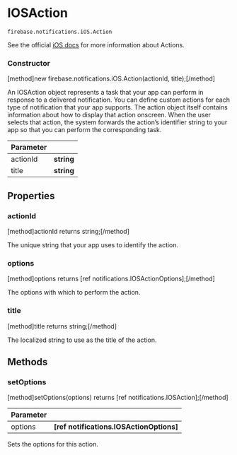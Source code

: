 # IOSAction

```
firebase.notifications.iOS.Action
```

See the official [iOS docs](https://developer.apple.com/documentation/usernotifications/unnotificationaction) for more information about Actions.

### Constructor
[method]new firebase.notifications.iOS.Action(actionId, title);[/method]

An IOSAction object represents a task that your app can perform in response to a delivered notification. You can define custom actions for each type of notification that your app supports. The action object itself contains information about how to display that action onscreen. When the user selects that action, the system forwards the action’s identifier string to your app so that you can perform the corresponding task.

| Parameter |         |
| --------- | ------- |
| actionId    | **string** |
| title      | **string** |

## Properties

### actionId
[method]actionId returns string;[/method]

The unique string that your app uses to identify the action.

### options
[method]options returns [ref notifications.IOSActionOptions];[/method]

The options with which to perform the action.

### title
[method]title returns string;[/method]

The localized string to use as the title of the action.

## Methods

### setOptions
[method]setOptions(options) returns [ref notifications.IOSAction];[/method]

| Parameter |         |
| --------- | ------- |
| options  | **[ref notifications.IOSActionOptions]** |

Sets the options for this action.
